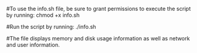 #To use the info.sh file, be sure to grant permissions to execute the script by running:
chmod +x info.sh

#Run the script by running:
./info.sh

#The file displays memory and disk usage information as well as network and user information.
